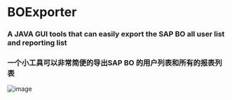 # BOExporter
### A JAVA GUI tools that can easily export the SAP BO all user list and reporting list
### 一个小工具可以非常简便的导出SAP BO 的用户列表和所有的报表列表

![image](https://github.com/WestbyWei/BOExporter/blob/master/EXEC/screen.png)
